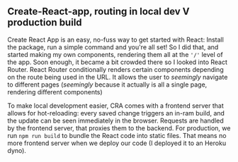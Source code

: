 ## Create-React-app, routing in local dev V production build

Create React App is an easy, no-fuss way to get started with React: Install the package, run a simple command and you're all set!
So I did that, and started making my own components, rendering them all at the ```'/'``` level of the app. Soon enough, it became a bit crowded there so I looked into React Router.
React Router conditionally renders certain components depending on the route being used in the URL. It allows the user to *seemingly* navigate to different pages (*seemingly* because it actually is all a single page, rendering different components)

To make local development easier, CRA comes with a frontend server that allows for hot-reloading: every saved change triggers an in-ram build, and the update can be seen immediately in the browser. Requests are handled by the frontend server, that proxies them to the backend.
For production, we run ```npm run build``` to bundle the React code into static files. That means no more frontend server when we deploy our code (I deployed it to an Heroku dyno).
